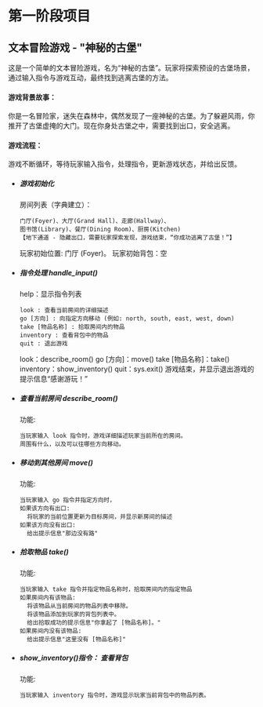 # 第一阶段项目 
## 文本冒险游戏 - "神秘的古堡"
这是一个简单的文本冒险游戏，名为“神秘的古堡”。玩家将探索预设的古堡场景，通过输入指令与游戏互动，最终找到逃离古堡的⽅法。
#### 游戏背景故事：
你是⼀名冒险家，迷失在森林中，偶然发现了⼀座神秘的古堡。为了躲避风雨，你推开了古堡虚掩的大门。现在你身处古堡之中，需要找到出口，安全逃离。
#### 游戏流程：
游戏不断循环，等待玩家输⼊指令，处理指令，更新游戏状态，并给出反馈。
- ##### 游戏初始化 
  房间列表（字典建立）：
    
      门厅(Foyer)、大厅(Grand Hall)、走廊(Hallway）、
      图书馆(Library)、餐厅(Dining Room)、厨房(Kitchen)
      【地下通道 - 隐藏出口，需要玩家探索发现，游戏结束，“你成功逃离了古堡！”】
    
  玩家初始位置: 门厅 (Foyer)。
  玩家初始背包：空
 
- ##### 指令处理 handle_input()
   help：显示指令列表 
     
      look : 查看当前房间的详细描述
      go [方向] : 向指定方向移动 (例如: north, south, east, west, down)
      take [物品名称] : 拾取房间内的物品
      inventory : 查看背包中的物品
      quit : 退出游戏
  look：describe_room()
  go [方向]：move()
  take [物品名称]：take()
  inventory：show_inventory()
  quit：sys.exit() 游戏结束，并显示退出游戏的提示信息“感谢游玩！”

- ##### 查看当前房间 describe_room()
  功能:
       
      当玩家输入 look 指令时，游戏详细描述玩家当前所在的房间。
      周围有什么，以及可以往哪些方向移动。

- ##### 移动到其他房间 move()
  功能: 
      
      当玩家输入 go 指令并指定方向时，
      如果该方向有出口:
        将玩家的当前位置更新为⽬标房间，并显示新房间的描述
      如果该方向没有出口:
        给出提示信息"那边没有路"


- ##### 拾取物品 take()
   功能: 
   
      当玩家输入 take 指令并指定物品名称时，拾取房间内的指定物品
      如果房间内有该物品:
        将该物品从当前房间的物品列表中移除。
        将该物品添加到玩家的背包列表中。
        给出拾取成功的提示信息"你拿起了 [物品名称]。"
      如果房间内没有该物品:
        给出提示信息"这⾥没有 [物品名称]" 

- #####  show_inventory()指令： 查看背包
  功能: 
  
      当玩家输入 inventory 指令时，游戏显示玩家当前背包中的物品列表。


